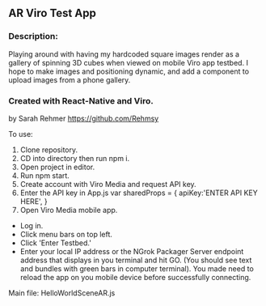 ## AR Viro Test App

### Description:
Playing around with having my hardcoded square images render as a gallery of spinning 3D cubes when viewed on mobile Viro app testbed. I hope to make images and positioning dynamic, and add a component to upload images from a phone gallery.

### Created with React-Native and Viro.
by Sarah Rehmer https://github.com/Rehmsy

To use:
1. Clone repository. 
2. CD into directory then run npm i.
3. Open project in editor. 
4. Run npm start.
5. Create account with Viro Media and request API key.
6. Enter the API key in App.js
    var sharedProps = {
    apiKey:'ENTER API KEY HERE',
    }
7. Open Viro Media mobile app. 
  * Log in.
  * Click menu bars on top left.
  * Click 'Enter Testbed.'
  * Enter your local IP address or the NGrok Packager Server endpoint   address that displays in you terminal and hit GO.
      (You should see text and bundles with green bars in computer terminal). You made need to reload the app on you mobile device before successfully connecting. 

  Main file: HelloWorldSceneAR.js

